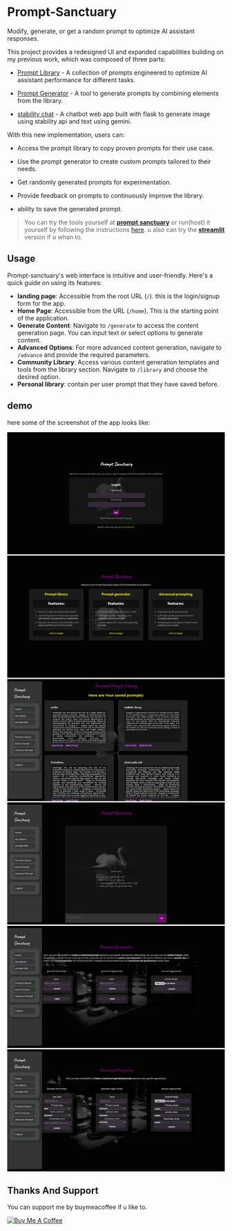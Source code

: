 # Prompt-Sanctuary

Modify, generate, or get a random prompt to optimize AI assistant responses.

This project provides a redesigned UI and expanded capabilities building on my previous work, which was composed of three parts:

- [Prompt Library](https://github.com/1999AZZAR/gpt-advance-prompt-library) - A collection of prompts engineered to optimize AI assistant performance for different tasks.

- [Prompt Generator](https://github.com/1999AZZAR/prompt-generator) - A tool to generate prompts by combining elements from the library.

- [stability chat](https://github.com/1999AZZAR/stability_chat_bot) - A chatbot web app built with flask to generate image using stability api and text using gemini.

With this new implementation, users can:

- Access the prompt library to copy proven prompts for their use case.

- Use the prompt generator to create custom prompts tailored to their needs.

- Get randomly generated prompts for experimentation.

- Provide feedback on prompts to continuously improve the library.

- ability to save the generated prompt.

> You can try the tools yourself at [**prompt sanctuary**](https://sanctuary01.pythonanywhere.com/) or run(host) it yourself by following the instructions [here](instruction.md).
> u also can try the [**streamlit**](https://github.com/1999AZZAR/streamlit_promptgen) version if u whan to.

## Usage

Prompt-sanctuary's web interface is intuitive and user-friendly. Here's a quick guide on using its features:

- **landing page**: Accessible from the root URL (`/`). this is the login/signup form for the app.
- **Home Page**: Accessible from the URL (`/home`). This is the starting point of the application.
- **Generate Content**: Navigate to `/generate` to access the content generation page. You can input text or select options to generate content.
- **Advanced Options**: For more advanced content generation, navigate to `/advance` and provide the required parameters.
- **Community Library**: Access various content generation templates and tools from the library section. Navigate to `/library` and choose the desired option.
- **Personal library**: contain per user prompt that they have saved before.

## demo

here some of the screenshot of the app looks like:

![landing page](img/3.png)
![home page](img/4.png)
![my library](img/5.png)
![prompt trial](img/6.png)
![basic generator](img/8.png)
![advance generator](img/9.png)

## Thanks And Support

You can support me by buymeacoffee if u like to.

[![Buy Me A Coffee](https://cdn.buymeacoffee.com/buttons/v2/default-yellow.png)](https://www.buymeacoffee.com/azzar)
